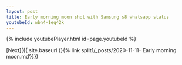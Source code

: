 ```yaml
---
layout: post
title: Early morning moon shot with Samsung s8 whatsapp status
youtubeId: wbn4-1eq42k
---
```


{% include youtubePlayer.html id=page.youtubeId %}

[Next]({{ site.baseurl }}{% link split1/_posts/2020-11-11- Early morning moon.md%})
